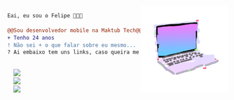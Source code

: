 <img align="right" height="200" src="https://github.com/mazieri/img/blob/main/ezgif-7-71efe932f73d.gif"/>

```diff
Eai, eu sou o Felipe 👨🏻‍💻

@@Sou desenvolvedor mobile na Maktub Tech@@
+ Tenho 24 anos
! Não sei + o que falar sobre eu mesmo...
? Ai embaixo tem uns links, caso queira me "achar"
```
<code>
  <a href="https://www.instagram.com/efemazieri/" target="_blank"><img height="30" src="https://image.flaticon.com/icons/svg/174/174855.svg"></a> 
  <a href="https://twitter.com/efemazieri" target="_blank"><img height="30" src="https://image.flaticon.com/icons/svg/733/733579.svg"></a>
  <a href="https://www.linkedin.com/in/felipemazieri/" target="_blank"><img height="30" src="https://image.flaticon.com/icons/svg/733/733561.svg"></a>
</code>

<eai>
<espero que esteja bem>
<beba água e fique em casa>

<!--
**mazieri/mazieri** is a ✨ _special_ ✨ repository because its `README.md` (this file) appears on your GitHub profile.

Here are some ideas to get you started:

- 🔭 I’m currently working on ...
- 🌱 I’m currently learning ...
- 👯 I’m looking to collaborate on ...
- 🤔 I’m looking for help with ...
- 💬 Ask me about ...
- 📫 How to reach me: ...
- 😄 Pronouns: ...
- ⚡ Fun fact: ...
-->

